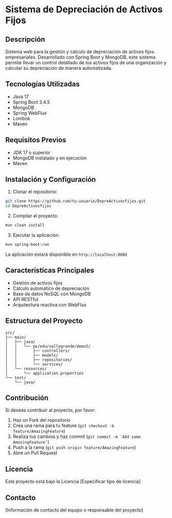 # Sistema de Depreciación de Activos Fijos

## Descripción
Sistema web para la gestión y cálculo de depreciación de activos fijos empresariales. Desarrollado con Spring Boot y MongoDB, este sistema permite llevar un control detallado de los activos fijos de una organización y calcular su depreciación de manera automatizada.

## Tecnologías Utilizadas
- Java 17
- Spring Boot 3.4.5
- MongoDB
- Spring WebFlux
- Lombok
- Maven

## Requisitos Previos
- JDK 17 o superior
- MongoDB instalado y en ejecución
- Maven

## Instalación y Configuración

1. Clonar el repositorio:
```bash
git clone https://github.com/tu-usuario/DepreActivosfijos.git
cd DepreActivosfijos
```

2. Compilar el proyecto:
```bash
mvn clean install
```

3. Ejecutar la aplicación:
```bash
mvn spring-boot:run
```

La aplicación estará disponible en `http://localhost:8080`

## Características Principales
- Gestión de activos fijos
- Cálculo automático de depreciación
- Base de datos NoSQL con MongoDB
- API RESTful
- Arquitectura reactiva con WebFlux

## Estructura del Proyecto
```
src/
├── main/
│   ├── java/
│   │   └── pe/edu/vallegrande/demo3/
│   │       ├── controllers/
│   │       ├── models/
│   │       ├── repositories/
│   │       └── services/
│   └── resources/
│       └── application.properties
└── test/
    └── java/
```

## Contribución
Si deseas contribuir al proyecto, por favor:
1. Haz un Fork del repositorio
2. Crea una rama para tu feature (`git checkout -b feature/AmazingFeature`)
3. Realiza tus cambios y haz commit (`git commit -m 'Add some AmazingFeature'`)
4. Push a la rama (`git push origin feature/AmazingFeature`)
5. Abre un Pull Request

## Licencia
Este proyecto está bajo la Licencia [Especificar tipo de licencia]

## Contacto
[Información de contacto del equipo o responsable del proyecto]